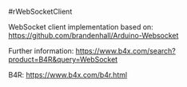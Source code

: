 #rWebSocketClient

WebSocket client implementation based on: https://github.com/brandenhall/Arduino-Websocket

Further information: https://www.b4x.com/search?product=B4R&query=WebSocket

B4R: https://www.b4x.com/b4r.html